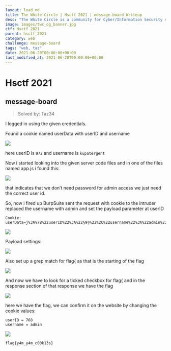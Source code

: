 ```yaml
---
layout: load_md
title: The White Circle | Hsctf 2021 | message-board Writeup
desc: "The White Circle is a community for Cyber/Information Security students, enthusiasts and professionals. You can discuss anything related to Security, share your knowledge with others, get help when you need it and proceed further in your journey with amazing people from all over the world."
image: images/twc_og_banner.jpg
ctf: Hsctf 2021
parent: hsctf_2021
category: web
challenge: message-board
tags: "web, taz"
date: 2021-06-20T00:00:00+00:00
last_modified_at: 2021-06-20T00:00:00+00:00
---
```


<h1 class="heading card-title white-text">Hsctf 2021</h1>

## message-board
> Solved by: Taz34

I logged in using the given credentials.

Found a cookie named userData with userID and username

![](https://i.imgur.com/HZzaAdD.png)

here userID is `972` and username is `kupatergent`

Now i started looking into the given server code files and in one of the files named app.js
i found this:

![](https://i.imgur.com/SuX3MTK.png)

that indicates that we don’t need password for admin access we just need the correct user id.

So, now i fired up BurpSuite sent the request with cookie to the intruder replaced the username with admin and set the payload parameter at userID

```
Cookie: userData=j%3A%7B%22userID%22%3A%22§9§%22%2C%22username%22%3A%22admin%22%7D
```
![](https://i.imgur.com/YcqzWor.png)

Payload settings:

![](https://i.imgur.com/hvg4MID.png)

Also set up a grep match for flag{ as that is the starting of the flag

![](https://i.imgur.com/5VF3VGA.png)

And now we have to look for a ticked checkbox for flag{ and in the response section of that response we have the flag

![](https://i.imgur.com/4K3oZKR.png)

here we have the flag, we can confirm it on the website by changing the cookie values:

```
userID = 768
username = admin
```

![](https://i.imgur.com/loSsK8P.png)

```
flag{y4m_y4m_c00k13s}
```

